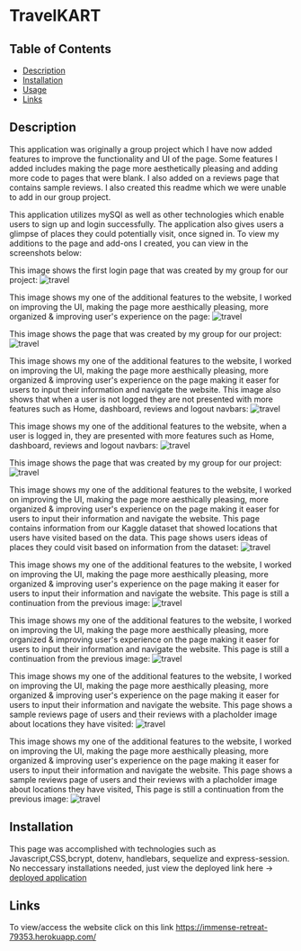 # TravelKART

## Table of Contents

- [Description](#description)
- [Installation](#installation)
- [Usage](#usage)
- [Links](#links)

## Description

This application was originally a group project which I have now added features to improve the functionality and UI of the page. Some features I added includes making the page more aesthetically pleasing and adding more code to pages that were blank. I also added on a reviews page that contains sample reviews. I also created this readme which we were unable to add in our group project.

This application utilizes mySQl as well as other technologies which enable users to sign up and  login successfully. The application also gives users a glimpse of places they could potentially visit, once signed in. To view my additions to the page and add-ons I created, you can view in the screenshots below:

This image shows the first login page that was created by my group for our project: 
![travel](/public/images/Readme1.png)

This image shows my one of the  additional features to the website, I worked on improving the UI, making the page more aesthically pleasing, more organized & improving user's experience on the page:
![travel](/public//images/Readme2.png)

This image shows the page that was created by my group for our  project:
![travel](/public//images/Readme3.png)

This image shows my one of the additional features to the website, I worked on improving the UI, making the page more aesthically pleasing, more organized & improving user's experience on the page making it easer for users to input their information and navigate the website. This image also shows that when a user is not logged they are not presented with more features  such as Home, dashboard, reviews and logout navbars:
![travel](/images/Readme4a.png)

This image shows my one of the additional features to the website, when a user is logged in, they are presented with more features  such as Home, dashboard, reviews and logout navbars:
![travel](/public//images/Readme4b.png)

This image shows the page that was created by my group for our  project:
![travel](/public//images/Readme5.png)


This image shows my one of the additional features to the website, I worked on improving the UI, making the page more aesthically pleasing, more organized & improving user's experience on the page making it easer for users to input their information and navigate the website. This page contains information from our  Kaggle dataset that showed locations that users have visited based on the data. This page shows users ideas of places they could visit based on information from the dataset:
![travel](/public//images/Readme6.png)

This image shows my one of the additional features to the website, I worked on improving the UI, making the page more aesthically pleasing, more organized & improving user's experience on the page making it easer for users to input their information and navigate the website. This page is still a continuation from the previous image:
![travel](/public//images/Readme7.png)

This image shows my one of the additional features to the website, I worked on improving the UI, making the page more aesthically pleasing, more organized & improving user's experience on the page making it easer for users to input their information and navigate the website. This page is still a continuation from the previous image:
![travel](/public//images/Readme8.png)

This image shows my one of the additional features to the website, I worked on improving the UI, making the page more aesthically pleasing, more organized & improving user's experience on the page making it easer for users to input their information and navigate the website. This page shows a sample reviews page of users and their reviews with a placholder image  about locations they have visited:
![travel](/public//images/Readme9.png)

This image shows my one of the additional features to the website, I worked on improving the UI, making the page more aesthically pleasing, more organized & improving user's experience on the page making it easer for users to input their information and navigate the website. This page shows a sample reviews page of users and their reviews with a placholder image  about locations they have visited, This page is still a continuation from the previous image:
![travel](/public//images/Readme10.png)






## Installation

This page was accomplished with technologies such as Javascript,CSS,bcrypt, dotenv, handlebars, sequelize and express-session.  No neccessary installations needed, just view the deployed link here -> [deployed application](https://immense-retreat-79353.herokuapp.com/)


## Links

To view/access the website click on this link https://immense-retreat-79353.herokuapp.com/